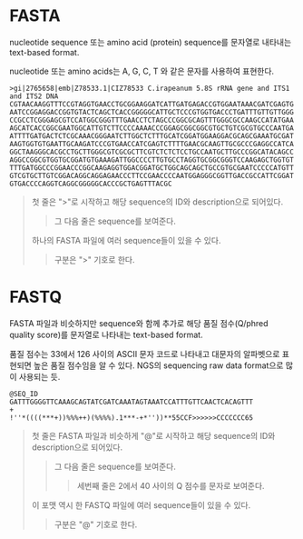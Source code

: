 # FASTA
nucleotide sequence 또는 amino acid (protein) sequence를 문자열로 내타내는 text-based format.

nucleotide 또는 amino acids는 A, G, C, T 와 같은 문자를 사용하여 표현한다.

```
>gi|2765658|emb|Z78533.1|CIZ78533 C.irapeanum 5.8S rRNA gene and ITS1 and ITS2 DNA
CGTAACAAGGTTTCCGTAGGTGAACCTGCGGAAGGATCATTGATGAGACCGTGGAATAAACGATCGAGTG
AATCCGGAGGACCGGTGTACTCAGCTCACCGGGGGCATTGCTCCCGTGGTGACCCTGATTTGTTGTTGGG
CCGCCTCGGGAGCGTCCATGGCGGGTTTGAACCTCTAGCCCGGCGCAGTTTGGGCGCCAAGCCATATGAA
AGCATCACCGGCGAATGGCATTGTCTTCCCCAAAACCCGGAGCGGCGGCGTGCTGTCGCGTGCCCAATGA
ATTTTGATGACTCTCGCAAACGGGAATCTTGGCTCTTTGCATCGGATGGAAGGACGCAGCGAAATGCGAT
AAGTGGTGTGAATTGCAAGATCCCGTGAACCATCGAGTCTTTTGAACGCAAGTTGCGCCCGAGGCCATCA
GGCTAAGGGCACGCCTGCTTGGGCGTCGCGCTTCGTCTCTCTCCTGCCAATGCTTGCCCGGCATACAGCC
AGGCCGGCGTGGTGCGGATGTGAAAGATTGGCCCCTTGTGCCTAGGTGCGGCGGGTCCAAGAGCTGGTGT
TTTGATGGCCCGGAACCCGGCAAGAGGTGGACGGATGCTGGCAGCAGCTGCCGTGCGAATCCCCCATGTT
GTCGTGCTTGTCGGACAGGCAGGAGAACCCTTCCGAACCCCAATGGAGGGCGGTTGACCGCCATTCGGAT
GTGACCCCAGGTCAGGCGGGGGCACCCGCTGAGTTTACGC
```
> 첫 줄은 ">"로 시작하고 해당 sequence의 ID와 description으로 되어있다.
>   > 그 다음 줄은 sequence를 보여준다.
>
> 하나의 FASTA 파일에 여러 sequence들이 있을 수 있다.
>   > 구분은 ">" 기호로 한다.

# FASTQ
FASTA 파일과 비슷하지만 sequence와 함께 추가로 해당 품질 점수(Q/phred quality score)를 문자열로 나타내는 text-based format.

품질 점수는 33에서 126 사이의 ASCII 문자 코드로 나타내고 대문자의 알파벳으로 표현되면 높은 품질 점수임을 알 수 있다.
NGS의 sequencing raw data format으로 많이 사용되는 듯.
```
@SEQ_ID
GATTTGGGGTTCAAAGCAGTATCGATCAAATAGTAAATCCATTTGTTCAACTCACAGTTT
+
!''*((((***+))%%%++)(%%%%).1***-+*''))**55CCF>>>>>>CCCCCCC65
```
> 첫 줄은 FASTA 파일과 비슷하게 "@"로 시작하고 해당 sequence의 ID와 description으로 되어있다.
>   > 그 다음 줄은 sequence를 보여준다.
>   >   > 세번째 줄은 2에서 40 사이의 Q 점수를 문자로 보여준다.
>
> 이 포맷 역시 한 FASTQ 파일에 여러 sequence들이 있을 수 있다.
>   > 구분은 "@" 기호로 한다.
